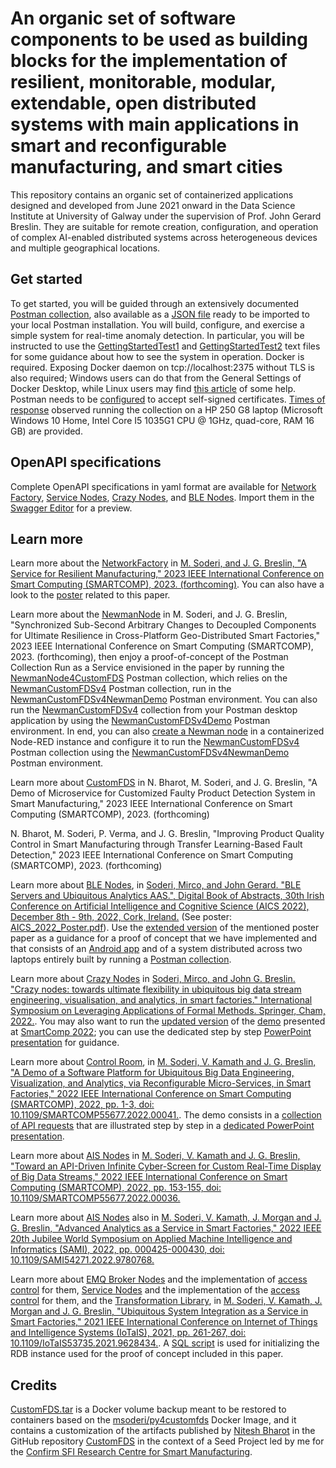 # An organic set of software components to be used as building blocks for the implementation of resilient, monitorable, modular, extendable, open distributed systems with main applications in smart and reconfigurable manufacturing, and smart cities
 
This repository contains an organic set of containerized applications designed and developed from June 2021 onward in the Data Science Institute at University of Galway under the supervision of Prof. John Gerard Breslin. They are suitable for remote creation, configuration, and operation of complex AI-enabled distributed systems across heterogeneous devices and multiple geographical locations. 

## Get started

To get started, you will be guided through an extensively documented [Postman collection](https://documenter.getpostman.com/view/16531967/2s8ZDbUfCC), also available as a [JSON file](https://github.com/mircosoderi/State-of-the-art-Artifacts-for-Big-Data-Engineering-and-Analytics-as-a-Service/blob/main/GettingStarted.postman_collection) ready to be imported to your local Postman installation. You will build, configure, and exercise a simple system for real-time anomaly detection. In particular, you will be instructed to use the [GettingStartedTest1](https://github.com/mircosoderi/State-of-the-art-Artifacts-for-Big-Data-Engineering-and-Analytics-as-a-Service/blob/main/GettingStartedTest1.txt) and [GettingStartedTest2](https://github.com/mircosoderi/State-of-the-art-Artifacts-for-Big-Data-Engineering-and-Analytics-as-a-Service/blob/main/GettingStartedTest2.txt) text files for some guidance about how to see the system in operation. Docker is required. Exposing Docker daemon on tcp://localhost:2375 without TLS is also required; Windows users can do that from the General Settings of Docker Desktop, while Linux users may find [this article](https://stackoverflow.com/questions/52838808/how-to-enable-expose-daemon-on-tcp-localhost2375-without-tls-on-mac) of some help. Postman needs to be [configured](https://blog.postman.com/using-self-signed-certificates-with-postman/) to accept self-signed certificates. [Times of response](https://github.com/mircosoderi/State-of-the-art-Artifacts-for-Big-Data-Engineering-and-Analytics-as-a-Service/blob/main/GettingStarted.xlsx) observed running the collection on a HP 250 G8 laptop (Microsoft Windows 10 Home, Intel Core I5 1035G1 CPU @ 1GHz, quad-core, RAM 16 GB) are provided.

## OpenAPI specifications

Complete OpenAPI specifications in yaml format are available for [Network Factory](https://github.com/mircosoderi/State-of-the-art-Artifacts-for-Big-Data-Engineering-and-Analytics-as-a-Service/blob/main/apidoc-networkfactory.yaml), [Service Nodes](https://github.com/mircosoderi/State-of-the-art-Artifacts-for-Big-Data-Engineering-and-Analytics-as-a-Service/blob/main/apidoc-servicenode.yaml), [Crazy Nodes](https://github.com/mircosoderi/State-of-the-art-Artifacts-for-Big-Data-Engineering-and-Analytics-as-a-Service/blob/main/apidoc-crazynode.yaml), and [BLE Nodes](https://github.com/mircosoderi/State-of-the-art-Artifacts-for-Big-Data-Engineering-and-Analytics-as-a-Service/blob/main/apidoc-blenode.yaml). Import them in the [Swagger Editor](https://editor.swagger.io/) for a preview.

 
## Learn more

Learn more about the [NetworkFactory](https://github.com/mircosoderi/State-of-the-art-Artifacts-for-Big-Data-Engineering-and-Analytics-as-a-Service/blob/main/networkfactory.tar) in [M. Soderi, and J. G. Breslin, "A Service for Resilient Manufacturing," 2023 IEEE International Conference on Smart Computing (SMARTCOMP), 2023. (forthcoming)](https://github.com/mircosoderi/State-of-the-art-Artifacts-for-Big-Data-Engineering-and-Analytics-as-a-Service/blob/main/IEEE_SmartComp_2023_Poster.pdf). You can also have a look to the [poster](https://github.com/mircosoderi/State-of-the-art-Artifacts-for-Big-Data-Engineering-and-Analytics-as-a-Service/blob/main/IEEE_SmartComp_2023_Poster_Poster.pdf) related to this paper.

Learn more about the [NewmanNode](https://github.com/mircosoderi/State-of-the-art-Artifacts-for-Big-Data-Engineering-and-Analytics-as-a-Service/blob/main/NewmanNode.tar) in M. Soderi, and J. G. Breslin, "Synchronized Sub-Second Arbitrary Changes to Decoupled Components for Ultimate Resilience in Cross-Platform Geo-Distributed Smart Factories," 2023 IEEE International Conference on Smart Computing (SMARTCOMP), 2023. (forthcoming), then enjoy a proof-of-concept of the Postman Collection Run as a Service envisioned in the paper by running the [NewmanNode4CustomFDS](https://github.com/mircosoderi/State-of-the-art-Artifacts-for-Big-Data-Engineering-and-Analytics-as-a-Service/blob/main/NewmanNode4CustomFDS.postman_collection.json) Postman collection, which relies on the [NewmanCustomFDSv4](https://github.com/mircosoderi/State-of-the-art-Artifacts-for-Big-Data-Engineering-and-Analytics-as-a-Service/blob/main/NewmanCustomFDSv4.postman_collection.json) Postman collection, run in the [NewmanCustomFDSv4NewmanDemo](https://github.com/mircosoderi/State-of-the-art-Artifacts-for-Big-Data-Engineering-and-Analytics-as-a-Service/blob/main/NewmanCustomFDSv4NewmanDemo.postman_environment.json) Postman environment. You can also run the [NewmanCustomFDSv4](https://github.com/mircosoderi/State-of-the-art-Artifacts-for-Big-Data-Engineering-and-Analytics-as-a-Service/blob/main/NewmanCustomFDSv4.postman_collection.json) collection from your Postman desktop application by using the [NewmanCustomFDSv4Demo](https://github.com/mircosoderi/State-of-the-art-Artifacts-for-Big-Data-Engineering-and-Analytics-as-a-Service/blob/main/NewmanCustomFDSv4Demo.postman_environment.json) Postman environment. In end, you can also [create a Newman node](https://github.com/mircosoderi/State-of-the-art-Artifacts-for-Big-Data-Engineering-and-Analytics-as-a-Service/blob/main/NewmanCustomFDSv4-nodered-flow.json) in a containerized Node-RED instance and configure it to run the [NewmanCustomFDSv4](https://github.com/mircosoderi/State-of-the-art-Artifacts-for-Big-Data-Engineering-and-Analytics-as-a-Service/blob/main/NewmanCustomFDSv4.postman_collection.json) Postman collection using the [NewmanCustomFDSv4NewmanDemo](https://github.com/mircosoderi/State-of-the-art-Artifacts-for-Big-Data-Engineering-and-Analytics-as-a-Service/blob/main/NewmanCustomFDSv4NewmanDemo.postman_environment.json) Postman environment.

Learn more about [CustomFDS](https://github.com/mircosoderi/State-of-the-art-Artifacts-for-Big-Data-Engineering-and-Analytics-as-a-Service/blob/main/CustomFDS.tar) in N. Bharot, M. Soderi, and J. G. Breslin, "A Demo of Microservice for Customized Faulty Product Detection System in Smart Manufacturing," 2023 IEEE International Conference on Smart Computing (SMARTCOMP), 2023. (forthcoming)

N. Bharot, M. Soderi, P. Verma, and J. G. Breslin, "Improving Product Quality Control in Smart Manufacturing through Transfer Learning-Based Fault Detection," 2023 IEEE International Conference on Smart Computing (SMARTCOMP), 2023. (forthcoming)

Learn more about [BLE Nodes](https://github.com/mircosoderi/State-of-the-art-Artifacts-for-Big-Data-Engineering-and-Analytics-as-a-Service/blob/main/blenode.tar), in [Soderi, Mirco, and John Gerard. "BLE Servers and Ubiquitous Analytics AAS.", Digital Book of Abstracts, 30th Irish Conference on Artificial Intelligence and Cognitive Science (AICS 2022), December 8th - 9th, 2022, Cork, Ireland.](https://aics2022.mtu.ie/static/assets/files/AICS2022_Digital_Book_of_Abstracts.pdf#page=75) (See poster: [AICS_2022_Poster.pdf](https://github.com/mircosoderi/State-of-the-art-Artifacts-for-Big-Data-Engineering-and-Analytics-as-a-Service/blob/main/AICS_2022_Poster.pdf)). Use the [extended version](https://github.com/mircosoderi/State-of-the-art-Artifacts-for-Big-Data-Engineering-and-Analytics-as-a-Service/blob/main/AICS_2022_Extended_Version.pdf) of the mentioned poster paper as a guidance for a proof of concept that we have implemented and that consists of an [Android app](https://github.com/mircosoderi/State-of-the-art-Artifacts-for-Big-Data-Engineering-and-Analytics-as-a-Service/blob/main/SmartXxxxxxxx.zip) and of a system distributed across two laptops entirely built by running a [Postman collection](https://github.com/mircosoderi/State-of-the-art-Artifacts-for-Big-Data-Engineering-and-Analytics-as-a-Service/blob/main/SmartXxxxxxxxV2.postman_collection.json).

Learn more about [Crazy Nodes](https://github.com/mircosoderi/State-of-the-art-Artifacts-for-Big-Data-Engineering-and-Analytics-as-a-Service/blob/main/crazynode.tar) in [Soderi, Mirco, and John G. Breslin. "Crazy nodes: towards ultimate flexibility in ubiquitous big data stream engineering, visualisation, and analytics, in smart factories." International Symposium on Leveraging Applications of Formal Methods. Springer, Cham, 2022.](https://link.springer.com/chapter/10.1007/978-3-031-19762-8_18). You may also want to run the [updated version](https://github.com/mircosoderi/State-of-the-art-Artifacts-for-Big-Data-Engineering-and-Analytics-as-a-Service/blob/main/demov2.postman_collection.json) of the [demo](https://github.com/mircosoderi/State-of-the-art-Artifacts-for-Big-Data-Engineering-and-Analytics-as-a-Service/blob/main/demo.postman_collection.json) presented at [SmartComp 2022](https://ieeexplore.ieee.org/abstract/document/9821056?casa_token=uRQH9MUeL0gAAAAA:CejSwY8ZaQ261we__UA3FK14_WfMSfJllAX8AzQwB6zfcmAiklJyoSBbWxowDtsjL6cm1zEa8f_O); you can use the dedicated step by step [PowerPoint presentation](https://github.com/mircosoderi/State-of-the-art-Artifacts-for-Big-Data-Engineering-and-Analytics-as-a-Service/blob/main/demov2.pptx) for guidance.

Learn more about [Control Room](https://github.com/mircosoderi/State-of-the-art-Artifacts-for-Big-Data-Engineering-and-Analytics-as-a-Service/blob/main/ControlRoom.tar), in
[M. Soderi, V. Kamath and J. G. Breslin, "A Demo of a Software Platform for Ubiquitous Big Data Engineering, Visualization, and Analytics, via Reconfigurable Micro-Services, in Smart Factories," 2022 IEEE International Conference on Smart Computing (SMARTCOMP), 2022, pp. 1-3, doi: 10.1109/SMARTCOMP55677.2022.00041.](https://ieeexplore.ieee.org/abstract/document/9821056?casa_token=uRQH9MUeL0gAAAAA:CejSwY8ZaQ261we__UA3FK14_WfMSfJllAX8AzQwB6zfcmAiklJyoSBbWxowDtsjL6cm1zEa8f_O). The demo consists in a [collection of API requests](https://github.com/mircosoderi/State-of-the-art-Artifacts-for-Big-Data-Engineering-and-Analytics-as-a-Service/blob/main/demo.postman_collection.json) that are illustrated step by step in a [dedicated PowerPoint presentation](https://github.com/mircosoderi/State-of-the-art-Artifacts-for-Big-Data-Engineering-and-Analytics-as-a-Service/blob/main/demo.pptx).

Learn more about [AIS Nodes](https://github.com/mircosoderi/State-of-the-art-Artifacts-for-Big-Data-Engineering-and-Analytics-as-a-Service/blob/main/aiserver.tar) in [M. Soderi, V. Kamath and J. G. Breslin, "Toward an API-Driven Infinite Cyber-Screen for Custom Real-Time Display of Big Data Streams," 2022 IEEE International Conference on Smart Computing (SMARTCOMP), 2022, pp. 153-155, doi: 10.1109/SMARTCOMP55677.2022.00036.](https://ieeexplore.ieee.org/abstract/document/9821037/?casa_token=_9s9gGQtC3YAAAAA:TnTNoiTLl9CF4LlGDVHi1PGStuop8mob3kdMpiUDcvbMwHQl27Oc9hqwN9jlr_tQJ3TvPSYBBohJ)

Learn more about [AIS Nodes](https://github.com/mircosoderi/State-of-the-art-Artifacts-for-Big-Data-Engineering-and-Analytics-as-a-Service/blob/main/aiserver.tar) also in [M. Soderi, V. Kamath, J. Morgan and J. G. Breslin, "Advanced Analytics as a Service in Smart Factories," 2022 IEEE 20th Jubilee World Symposium on Applied Machine Intelligence and Informatics (SAMI), 2022, pp. 000425-000430, doi: 10.1109/SAMI54271.2022.9780768.](https://ieeexplore.ieee.org/abstract/document/9780768/)

Learn more about [EMQ Broker Nodes](https://github.com/mircosoderi/State-of-the-art-Artifacts-for-Big-Data-Engineering-and-Analytics-as-a-Service/blob/main/mqttbroker.tar) and the implementation of [access control](https://github.com/mircosoderi/State-of-the-art-Artifacts-for-Big-Data-Engineering-and-Analytics-as-a-Service/blob/main/brokeracl.tar) for them,  [Service Nodes](https://github.com/mircosoderi/State-of-the-art-Artifacts-for-Big-Data-Engineering-and-Analytics-as-a-Service/blob/main/servicenode.tar) and the implementation of the [access control](https://github.com/mircosoderi/State-of-the-art-Artifacts-for-Big-Data-Engineering-and-Analytics-as-a-Service/blob/main/servicenodeacl.tar) for them, and the [Transformation Library](https://github.com/mircosoderi/State-of-the-art-Artifacts-for-Big-Data-Engineering-and-Analytics-as-a-Service/blob/main/transformationlibrary.tar), in [M. Soderi, V. Kamath, J. Morgan and J. G. Breslin, "Ubiquitous System Integration as a Service in Smart Factories," 2021 IEEE International Conference on Internet of Things and Intelligence Systems (IoTaIS), 2021, pp. 261-267, doi: 10.1109/IoTaIS53735.2021.9628434.](https://ieeexplore.ieee.org/abstract/document/9628434/). A [SQL script](https://github.com/mircosoderi/State-of-the-art-Artifacts-for-Big-Data-Engineering-and-Analytics-as-a-Service/blob/main/docker-entrypoint-initdb.d.tar) is used for initializing the RDB instance used for the proof of concept included in this paper. 


## Credits

[CustomFDS.tar](https://github.com/mircosoderi/State-of-the-art-Artifacts-for-Big-Data-Engineering-and-Analytics-as-a-Service/blob/main/CustomFDS.tar) is a Docker volume backup meant to be restored to containers based on the [msoderi/py4customfds](https://hub.docker.com/r/msoderi/py4customfds) Docker Image, and it contains a customization of the artifacts published by [Nitesh Bharot](https://www.linkedin.com/in/nitesh-bharot-phd-72bb2049/) in the GitHub repository [CustomFDS](https://github.com/nbharot/CustomFDS) in the context of a Seed Project led by me for the [Confirm SFI Research Centre for Smart Manufacturing](https://confirm.ie/).